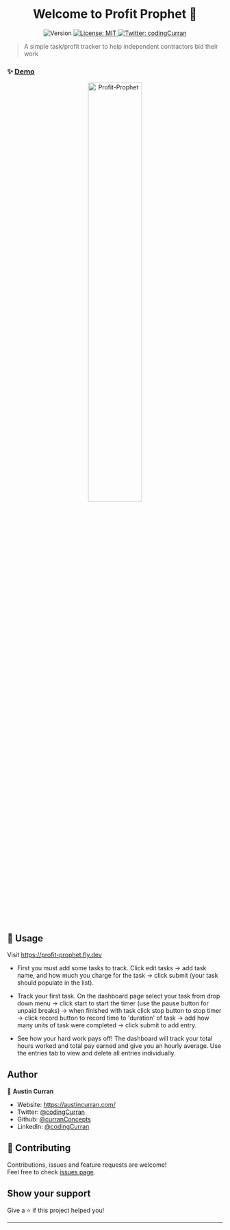 <h1 align="center">Welcome to Profit Prophet 👋</h1>
<p align="center">
  <img alt="Version" src="https://img.shields.io/badge/version-1.0-blue.svg?cacheSeconds=2592000" />
  <a href="#" target="_blank">
    <img alt="License: MIT" src="https://img.shields.io/badge/License-MIT-yellow.svg" />
  </a>
  <a href="https://twitter.com/codingCurran" target="_blank">
    <img alt="Twitter: codingCurran" src="https://img.shields.io/twitter/follow/codingCurran.svg?style=social" />
  </a>
</p>

> A simple task/profit tracker to help independent contractors bid their work

### ✨ [Demo](https://profit-prophet.fly.dev)
 <p align="center">
   <a target="_blank" href="https://profit-prophet.fly.dev">
            <img src="https://media.giphy.com/media/N7hJGqFx8o1NPUE7qp/giphy.gif" width="50%" alt="Profit-Prophet"/>
  </a>
 </p>

## 🚀 Usage

Visit https://profit-prophet.fly.dev

* First you must add some tasks to track.
  Click edit tasks ->
  add task name, and how much you charge for the task ->
  click submit (your task should populate in the list).

* Track your first task.
  On the dashboard page select your task from drop down menu ->
  click start to start the timer (use the pause button for unpaid breaks) ->
  when finished with task click stop button to stop timer ->
  click record button to record time to 'duration' of task ->
  add how many units of task were completed ->
  click submit to add entry.

* See how your hard work pays off!
  The dashboard will track your total hours worked and total pay earned and give you an hourly average.
  Use the entries tab to view and delete all entries individually.

## Author

👤 **Austin Curran**

* Website: https://austincurran.com/
* Twitter: [@codingCurran](https://twitter.com/codingCurran)
* Github: [@curranConcepts](https://github.com/curranConcepts)
* LinkedIn: [@codingCurran](https://linkedin.com/in/codingCurran)

## 🤝 Contributing

Contributions, issues and feature requests are welcome!<br />Feel free to check [issues page](https://github.com/curranConcepts/profit-prophet/issues). 

## Show your support

Give a ⭐️ if this project helped you!

***
